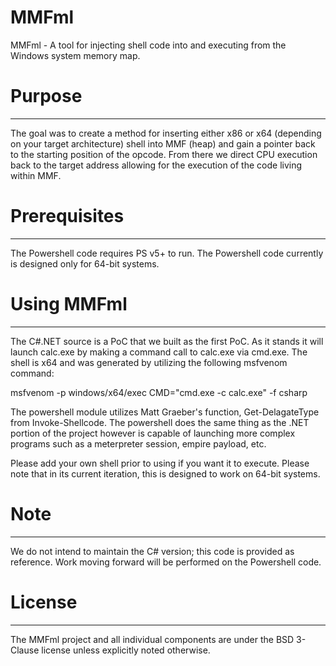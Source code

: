 # MMFml
MMFml - A tool for injecting shell code into and executing from the Windows system memory map.

# Purpose
******************************************************************************************************************************
The goal was to create a method for inserting either x86 or x64 (depending on your target architecture) shell into MMF (heap) and gain a pointer back to the starting position of the opcode.  From there we direct CPU execution back to the target address  allowing for the execution of the code living within MMF.

# Prerequisites
******************************************************************************************************************************
The Powershell code requires PS v5+ to run.
The Powershell code currently is designed only for 64-bit systems.

# Using MMFml
******************************************************************************************************************************
The C#.NET source is a PoC that we built as the first PoC.  As it stands it will launch calc.exe by making a command call
to calc.exe via cmd.exe.  The shell is x64 and was generated by utilizing the following msfvenom command:

  msfvenom -p windows/x64/exec CMD="cmd.exe -c calc.exe" -f csharp
  
The powershell module utilizes Matt Graeber's function, Get-DelagateType from Invoke-Shellcode.  The powershell does the same thing as the .NET portion of the project however is capable of launching more complex programs such as a meterpreter session, empire payload, etc.

Please add your own shell prior to using if you want it to execute.  Please note that in its current iteration, this is designed to work on 64-bit systems.

# Note
******************************************************************************************************************************
We do not intend to maintain the C# version; this code is provided as reference.  Work moving forward will be performed on the Powershell code.

# License
******************************************************************************************************************************
The MMFml project and all individual components are under the BSD 3-Clause license unless explicitly noted otherwise.
